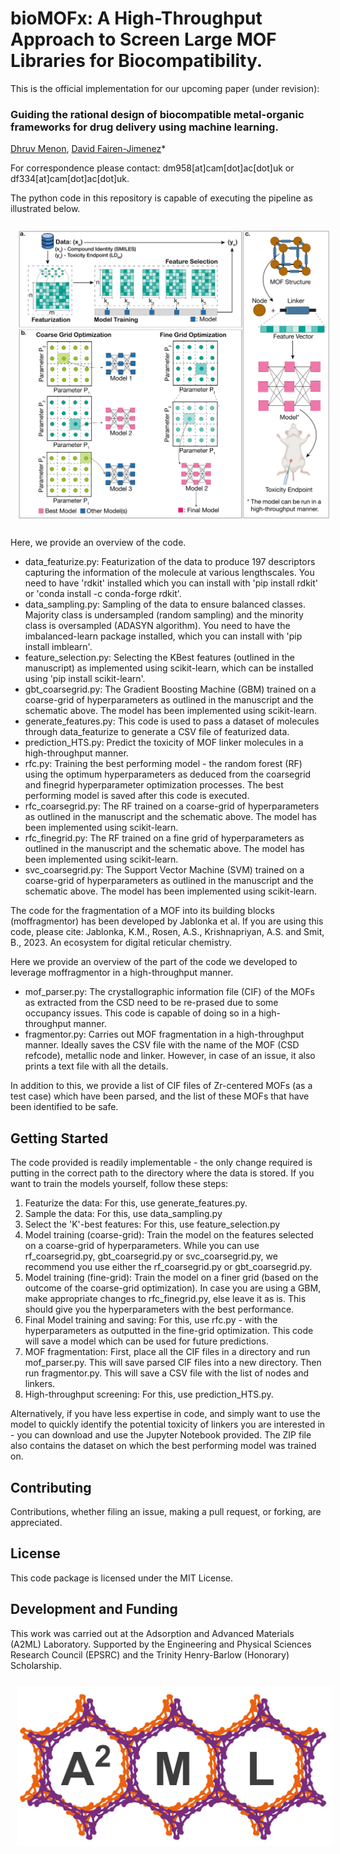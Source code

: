 # bioMOFx: A High-Throughput Approach to Screen Large MOF Libraries for Biocompatibility.  

This is the official implementation for our upcoming paper (under revision):
### Guiding the rational design of biocompatible metal-organic frameworks for drug delivery using machine learning.
[Dhruv Menon](https://scholar.google.com/citations?user=NMOjZLQAAAAJ&hl=en&oi=ao)\,
[David Fairen-Jimenez](https://scholar.google.com/citations?user=F3UKbZsAAAAJ&hl=en&oi=ao)\*

For correspondence please contact: dm958[at]cam[dot]ac[dot]uk or df334[at]cam[dot]ac[dot]uk.

The python code in this repository is capable of executing the pipeline as illustrated below.  
<p align="center">
  <img src="utils/Schematic 1.png" style="padding:10px;" width="700"/>
</p>  

Here, we provide an overview of the code. 
* data_featurize.py: Featurization of the data to produce 197 descriptors capturing the information of the molecule at various lengthscales.
  You need to have 'rdkit' installed which you can install with 'pip install rdkit' or 'conda install -c conda-forge rdkit'.
* data_sampling.py: Sampling of the data to ensure balanced classes. Majority class is undersampled (random sampling) and the minority class is oversampled (ADASYN algorithm).
  You need to have the imbalanced-learn package installed, which you can install with 'pip install imblearn'.
* feature_selection.py: Selecting the KBest features (outlined in the manuscript) as implemented using scikit-learn, which can be installed using 'pip install scikit-learn'.
* gbt_coarsegrid.py: The Gradient Boosting Machine (GBM) trained on a coarse-grid of hyperparameters as outlined in the manuscript and the schematic above. The model has been implemented using scikit-learn.
* generate_features.py: This code is used to pass a dataset of molecules through data_featurize to generate a CSV file of featurized data.
* prediction_HTS.py: Predict the toxicity of MOF linker molecules in a high-throughput manner.
* rfc.py: Training the best performing model - the random forest (RF) using the optimum hyperparameters as deduced from the coarsegrid and finegrid hyperparameter optimization processes. The best performing model is saved after this code is executed.
* rfc_coarsegrid.py: The RF trained on a coarse-grid of hyperparameters as outlined in the manuscript and the schematic above. The model has been implemented using scikit-learn.
* rfc_finegrid.py: The RF trained on a fine grid of hyperparameters as outlined in the manuscript and the schematic above. The model has been implemented using scikit-learn.
* svc_coarsegrid.py: The Support Vector Machine (SVM) trained on a coarse-grid of hyperparameters as outlined in the manuscript and the schematic above. The model has been implemented using scikit-learn.

The code for the fragmentation of a MOF into its building blocks (moffragmentor) has been developed by Jablonka et al. If you are using this code, please cite: Jablonka, K.M., Rosen, A.S., Krishnapriyan, A.S. and Smit, B., 2023. An ecosystem for digital reticular chemistry.

Here we provide an overview of the part of the code we developed to leverage moffragmentor in a high-throughput manner.
* mof_parser.py: The crystallographic information file (CIF) of the MOFs as extracted from the CSD need to be re-prased due to some occupancy issues. This code is capable of doing so in a high-throughput manner.
* fragmentor.py: Carries out MOF fragmentation in a high-throughput manner. Ideally saves the CSV file with the name of the MOF (CSD refcode), metallic node and linker. However, in case of an issue, it also prints a text file with all the details.

In addition to this, we provide a list of CIF files of Zr-centered MOFs (as a test case) which have been parsed, and the list of these MOFs that have been identified to be safe. 

## Getting Started
The code provided is readily implementable - the only change required is putting in the correct path to the directory where the data is stored. If you want to train the models yourself, follow these steps:
1. Featurize the data: For this, use generate_features.py.
2. Sample the data: For this, use data_sampling.py
3. Select the 'K'-best features: For this, use feature_selection.py
4. Model training (coarse-grid): Train the model on the features selected on a coarse-grid of hyperparameters. While you can use rf_coarsegrid.py, gbt_coarsegrid.py or svc_coarsegrid.py, we recommend you use either the rf_coarsegrid.py or gbt_coarsegrid.py.
5. Model training (fine-grid): Train the model on a finer grid (based on the outcome of the coarse-grid optimization). In case you are using a GBM, make appropriate changes to rfc_finegrid.py, else leave it as is. This should give you the hyperparameters with the best performance.
6. Final Model training and saving: For this, use rfc.py - with the hyperparameters as outputted in the fine-grid optimization. This code will save a model which can be used for future predictions.
7. MOF fragmentation: First, place all the CIF files in a directory and run mof_parser.py. This will save parsed CIF files into a new directory. Then run fragmentor.py. This will save a CSV file with the list of nodes and linkers.
8. High-throughput screening: For this, use prediction_HTS.py.

Alternatively, if you have less expertise in code, and simply want to use the model to quickly identify the potential toxicity of linkers you are interested in - you can download and use the Jupyter Notebook provided. The ZIP file also contains the dataset on which the best performing model was trained on. 

## Contributing
Contributions, whether filing an issue, making a pull request, or forking, are appreciated. 

## License
This code package is licensed under the MIT License. 

## Development and Funding
This work was carried out at the Adsorption and Advanced Materials (A2ML) Laboratory. Supported by the Engineering and Physical Sciences Research Council (EPSRC) and the Trinity Henry-Barlow (Honorary) Scholarship. 
<p align="center">
  <img src="utils/a2ml_logo.png" style="padding:10px;" width="700"/>
</p>  

